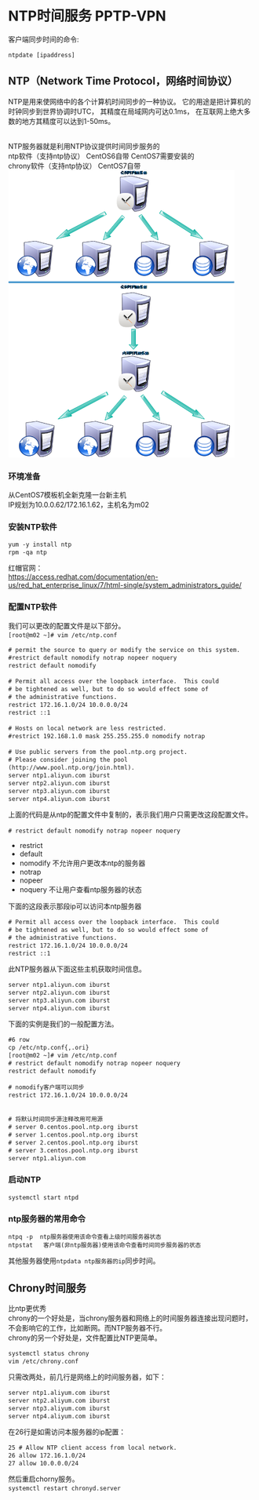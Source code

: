 # NTP时间服务 PPTP-VPN

客户端同步时间的命令:<br>
```shell
ntpdate [ipaddress]
```
## NTP（Network Time Protocol，网络时间协议）
NTP是用来使网络中的各个计算机时间同步的一种协议。
它的用途是把计算机的时钟同步到世界协调时UTC，
其精度在局域网内可达0.1ms，
在互联网上绝大多数的地方其精度可以达到1-50ms。<br>
<br>

NTP服务器就是利用NTP协议提供时间同步服务的<br>
ntp软件（支持ntp协议）     CentOS6自带 CentOS7需要安装的<br>
chrony软件（支持ntp协议）  CentOS7自带<br>
![fail](img/1.3.1.png)<br>


### 环境准备
从CentOS7模板机全新克隆一台新主机<br>
IP规划为10.0.0.62/172.16.1.62，主机名为m02<br>

### 安装NTP软件
```
yum -y install ntp
rpm -qa ntp
```

红帽官网：<br>
https://access.redhat.com/documentation/en-us/red_hat_enterprise_linux/7/html-single/system_administrators_guide/<br>

### 配置NTP软件

我们可以更改的配置文件是以下部分。<br>
``[root@m02 ~]# vim /etc/ntp.conf``<br>

```
# permit the source to query or modify the service on this system.
#restrict default nomodify notrap nopeer noquery
restrict default nomodify

# Permit all access over the loopback interface.  This could
# be tightened as well, but to do so would effect some of
# the administrative functions.
restrict 172.16.1.0/24 10.0.0.0/24
restrict ::1

# Hosts on local network are less restricted.
#restrict 192.168.1.0 mask 255.255.255.0 nomodify notrap

# Use public servers from the pool.ntp.org project.
# Please consider joining the pool (http://www.pool.ntp.org/join.html).
server ntp1.aliyun.com iburst
server ntp2.aliyun.com iburst
server ntp3.aliyun.com iburst
server ntp4.aliyun.com iburst
```
上面的代码是从ntp的配置文件中复制的，表示我们用户只需更改这段配置文件。<br>

``# restrict default nomodify notrap nopeer noquery``
- restrict
- default
- nomodify 不允许用户更改本ntp的服务器
- notrap
- nopeer
- noquery 不让用户查看ntp服务器的状态

下面的这段表示那段ip可以访问本ntp服务器<br>
```
# Permit all access over the loopback interface.  This could
# be tightened as well, but to do so would effect some of
# the administrative functions.
restrict 172.16.1.0/24 10.0.0.0/24
restrict ::1
```

此NTP服务器从下面这些主机获取时间信息。<br>
```
server ntp1.aliyun.com iburst
server ntp2.aliyun.com iburst
server ntp3.aliyun.com iburst
server ntp4.aliyun.com iburst
```

下面的实例是我们的一般配置方法。<br>

```
#6 row
cp /etc/ntp.conf{,.ori}
[root@m02 ~]# vim /etc/ntp.conf
# restrict default nomodify notrap nopeer noquery
restrict default nomodify

# nomodify客户端可以同步
restrict 172.16.1.0/24 10.0.0.0/24


# 将默认时间同步源注释改用可用源
# server 0.centos.pool.ntp.org iburst
# server 1.centos.pool.ntp.org iburst
# server 2.centos.pool.ntp.org iburst
# server 3.centos.pool.ntp.org iburst
server ntp1.aliyun.com
```



### 启动NTP

``systemctl start ntpd``

### ntp服务器的常用命令
```
ntpq -p  ntp服务器使用该命令查看上级时间服务器状态
ntpstat   客户端(非ntp服务器)使用该命令查看时间同步服务器的状态
```

其他服务器使用``ntpdata ntp服务器的ip``同步时间。<br>

## Chrony时间服务
比ntp更优秀<br>
chrony的一个好处是，当chrony服务器和网络上的时间服务器连接出现问题时，不会影响它的工作，比如断网。而NTP服务器不行。<br>
chrony的另一个好处是，文件配置比NTP更简单。<br>

```
systemctl status chrony
vim /etc/chrony.conf
```

只需改两处，前几行是网络上的时间服务器，如下：<br>
```
server ntp1.aliyum.com iburst
server ntp2.aliyum.com iburst
server ntp3.aliyum.com iburst
server ntp4.aliyum.com iburst
```

在26行是如需访问本服务器的ip配置：<br>
```
25 # Allow NTP client access from local network.
26 allow 172.16.1.0/24
27 allow 10.0.0.0/24
```

然后重启chorny服务。<br>
``systemctl restart chronyd.server``
